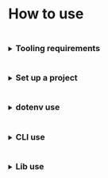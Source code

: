# How to use

<details>
<summary><h3 style="display: inline-block">Tooling requirements</h3></summary>

The basic use requirements:
* [NodeJS version 18+](https://nodejs.org/)
* NPM
  > There appear to be dependency mapping issues with `Yarn` v1.x.x lock files, `Typescript` and `webpack`, and specific dependencies
  > using ES modules. If you do decide to use [Yarn](https://yarnpkg.com) use the latest version.
</details>

<details>
<summary><h3 style="display: inline-block">Set up a project</h3></summary>

`weldable` makes assumptions on project structure in order to be up and moving. Many of these assumptions can be
overridden, or ignored, to fit your own preferences.

Assumptions `weldable` presets...
- `src` project directory, `Your project -> src -> your work`
- `index.(js|mjs|cjs|jsx|ts|mts|cts|tsx)` application prefix and possible extensions located in `src`, `Your project -> src -> index.(js|mjs|cjs|jsx|ts|mts|cts|tsx)` 
- `dist` directory for webpack bundle output, `Your project -> dist`
- `localhost` host name
- `port` default of `3000`

> To alter these presets see [`dotenv`](#dotenv-use) use.

#### Basic setup
> All setup directions are based on a MacOS experience. If Linux, or Windows, is used and
you feel the directions could be updated please open a pull request to update documentation.

**For those with experience**, to get up and running quickly...

1. Confirm you installed the correct version of [NodeJS](https://nodejs.org)
1. Confirm you added `weldable` as a `dependency` to your project
1. Make sure you have a `src` directory with at least an `index.(js|ts)`
1. Create NPM scripts that reference the `weldable` CLI
   ```
   "scripts": {
    "build": "weldable",
    "start": "weldable -e development"
   },
   ```
1. Run the NPM scripts and that's it, customize away!

**And for those with less experience**, directions for all...

1. Confirm you installed the correct version of [NodeJS](https://nodejs.org/). The current minimum NodeJS version is noted on the main [README.md](./README.md)
1. Create a new directory, open your terminal and change directories into it
   ```
   $ cd ./[new_directory]
   ```
1. Create your `package.json` file. You can use the terminal to initialize the project, you'll be asked questions (there are defaults, just hit enter or fill them out)...
   ```
   $ npm init
   ```
1. After creating `package.json`. Add `weldable` as a `devDependency` via the terminal
   ```
   $ npm i weldable --save-dev
   ```
1. Next, add a `src` directory to your new directory, like `new_directory -> src`
1. Next, add an `index.js` file to `src`, like `new_directory -> src -> index.js`
1. Add the following contents to `index.js`
   ```
   const body = document.querySelector('BODY');
   const div = document.createElement('div');
   div.innerText = `hello world`;
   body.appendChild(div);
   ```
1. To get everything running, we need to add some NPM scripts inside the `package.json` `scripts` section
   ```
   "scripts": {
    "build": "weldable",
    "start": "weldable -e development"
   },
   ```
1. Next, in the terminal, lets run the development mode.
   ```
   $ npm start
   ```
   > If everything is working correctly you should see messaging telling you where files are running.
   >
   > If everything did NOT work, you may receive messaging from `weldable`, or `webpack`, explaining what the issue is.
   > If you receive no error messaging a standard practice is to reconfirm you have the correct tooling installed and walk
   > back through the previous steps.
1. Finally, in the terminal, we'll create our bundle
   ```
   $ npm run build
   ```
   > If everything is working correctly you should see messaging telling you basic bundle stats and a successful completion message.
   > You can access your bundle under the `dist` directory.
   >
   > If things are NOT working, `weldable` and `webpack` should provide messaging to help you
   > debug why your bundle isn't being compiled 

#### Set up a JS framework, like React
At its most basic `weldable` does not work out of the box with frameworks, like React, unless a loader we've included happens to support 
said framework, such as `ts-loader` and `React`.

What that means is you may have to modify and use your own webpack configuration loader.

**Set up a React project with `ts-loader`**

1. Confirm you installed the correct version of [NodeJS](https://nodejs.org)
1. Confirm you added [`weldable`](https://www.npmjs.com/package/weldable) as a `dependency` to your project
1. Confirm you added [`react`](https://www.npmjs.com/package/react) and [`react-dom`](https://www.npmjs.com/package/react-dom) as `dependencies` for your project
1. Create a basic `tsconfig.json` in the root of your project directory with the following content. After everything is working modify as needed.
   ```
     {
       "compilerOptions": {
         "allowJs": true,
         "allowSyntheticDefaultImports": true,
         "jsx": "react",
         "module": "esnext",
         "moduleResolution": "node"
       }
     }
   ```

1. Make sure you have a `src` directory with at least an `index.tsx`, and the following content.
   ```
     import React from 'react';
     import { createRoot } from 'react-dom/client';

     const body = document.querySelector('BODY');
     const div = document.createElement('div');
     body?.appendChild(div);
   
     const App = () => <>hello world</>; 
   
     const root = createRoot(div);
     root.render(<App />);
    
   ```
1. Create NPM scripts that reference the `weldable` CLI
   ```
     "scripts": {
      "build": "weldable -l ts",
      "start": "weldable -e development -l ts"
     }
   ```
1. Run the NPM scripts and that's it. You should see `hello world`, when you run `$ npm start`, displayed in a browser window.
   > If the browser failed to open you can find the content at http://localhost:3000/


**Set up a React project with `babel-loader`**

1. Confirm you installed the correct version of [NodeJS](https://nodejs.org)
1. Confirm you added [`weldable`](https://www.npmjs.com/package/weldable) as a `dependency` to your project
1. Confirm you added [`react`](https://www.npmjs.com/package/react) and [`react-dom`](https://www.npmjs.com/package/react-dom) as `dependencies` for your project
1. Create a basic `babel.config.js` file with the following content
   ```
     module.exports = {};
   ```
1. Create a basic `webpack.config.js` in the root of your project directory with the following content. After everything working modify as needed.
   ```
     const { babelLoaderResolve, babelPresetEnvResolve, babelPresetReactResolve } = require('weldable/lib/packages');

     module.exports = ({ SRC_DIR } = {}) => ({
       module: {
         rules: [
           {
             test: /\.(jsx|js)?$/,
             include: [SRC_DIR],
             use: [
               {
                 loader: babelLoaderResolve,
                 options: {
                   presets: [babelPresetEnvResolve, babelPresetReactResolve]
                 }
               }
             ]
           }
         ]
       }
     });
   ```

1. Make sure you have a `src` directory with at least an `index.js`, and the following content.
   ```
     import React from 'react';
     import { createRoot } from 'react-dom/client';

     const body = document.querySelector('BODY');
     const div = document.createElement('div');
     body?.appendChild(div);
   
     const App = () => <>hello world</>; 
   
     const root = createRoot(div);
     root.render(<App />);
    
   ```
1. Create NPM scripts that reference the `weldable` CLI
   ```
     "scripts": {
      "build": "weldable -x ./webpack.config.js",
      "start": "weldable -e development -x ./webpack.config.js"
     }
   ```
1. Run the NPM scripts and that's it. You should see `hello world`, when you run `$ npm start`, displayed in a browser window.
   > If the browser failed to open you can find the content at http://localhost:3000/

</details>

<details>
<summary><h3 style="display: inline-block">dotenv use</h3></summary>

`weldable` makes use of dotenv parameters for aspects of webpack configuration overrides.
> Instead of dotenv files you can choose to export parameters via the terminal

#### dotenv via terminal
Using the terminal to handle dotenv parameters
Set a parameter
```shell
export YOUR_DOTENV_PARAM="lorem ipsum"; echo $YOUR_DOTENV_PARAM
```
Unset a parameter
```shell
unset YOUR_DOTENV_PARAM; echo $YOUR_DOTENV_PARAM
```

#### dotenv via files
dotenv files are structured to cascade, similar to stylesheets. Each additional dotenv file builds settings from a root `.env` file.

```
 .env = base dotenv file settings
 .env.local = local settings overrides that enhance the base .env settings
 .env -> .env.development = development settings that enhances the base .env settings
 .env -> .env.development.local = local run development settings that enhances the base .env and .env.development settings
 .env -> .env.production = build modifications associated with all environments
 .env -> .env.production.local = local run build modifications that enhance the base .env and .env.production settings
```

In certain instances it is encouraged that you `.gitignore` all dotenv files since they can contain application settings.
For this framework, however, we encourage application settings being applied to `.env*.local` files and adding 2 entries
to your project's `.gitignore`

```
!.env
.env*.local
```

This allows you to have both local settings that are NOT checked in, and settings that are.

**Available dotenv parameters**

`weldable` makes use of exposed dotenv parameters to handle webpack configuration settings...

| dotenv parameter               | definition                                                                                                                                                                                                                                                                                                                                                                   | default value |
|--------------------------------|------------------------------------------------------------------------------------------------------------------------------------------------------------------------------------------------------------------------------------------------------------------------------------------------------------------------------------------------------------------------------|---------------|
| RELATIVE_DIRNAME (*read only*) | A dynamically build populated string reference for the root context path                                                                                                                                                                                                                                                                                                     |               |
| APP_INDEX_PREFIX               | A static string for the webpack application entry file `[APP_INDEX_PREFIX].[ext]`                                                                                                                                                                                                                                                                                            | index         |
| DIST_DIR                       | A static string for the webpack build output directory                                                                                                                                                                                                                                                                                                                       | ./dist        |
| HOST                           | A static string for the webpack dev server host                                                                                                                                                                                                                                                                                                                              | localhost     |
| HTML_INDEX_DIR                 | A static string referencing what directory your `index.html` file is located. If there is no `index.html`, webpack is nice, it'll create one for you.                                                                                                                                                                                                                        | ./src         |
| NODE_ENV                       |                                                                                                                                                                                                                                                                                                                                                                              |               |
| PORT                           | A static number for the webpack dev server port                                                                                                                                                                                                                                                                                                                              | 3000          |
| OPEN_PATH                      | A static string for the webpack dev server browser open path                                                                                                                                                                                                                                                                                                                 |               |
| PUBLIC_PATH                    | A static string for the webpack output base expected path of your application. **Tip: This parameter can cause `webpack` to reference an incorrect path, specifically for static assets and your bundle output, resulting in `404`s and hair-pulling during development, see [`webpack` docs for more info](https://webpack.js.org/configuration/output/#outputpublicpath)** | /             |
| PUBLIC_URL                     | A static string alias for PUBLIC_PATH                                                                                                                                                                                                                                                                                                                                        | /             |
| SRC_DIR                        | A static string for application source directory                                                                                                                                                                                                                                                                                                                             | ./src         |
| STATIC_DIR                     | A static string associated with the directory containing static build assets. We've generally used this directory for files included directly in `index.html`, and resources included with XHR. **Warning: importing, or requiring, assets from this directory to within the `SRC_DIR` WILL cause webpack to attempt bundling the asset along with copying it!**             |               |
| UI_NAME                        | A static string title for `index.html`. `index.html` being a file you, or webpack, creates within the STATIC_DIR                                                                                                                                                                                                                                                             |               |

> Technically all dotenv parameters are strings. When consuming them it is important to cast them accordingly.
</details>

<details>
<summary><h3 style="display: inline-block">CLI use</h3></summary>

Basic CLI functionality can also be viewed under a simple terminal command
```shell
$ weldable -h
```

#### Options
| CLI OPTION     | DESCRIPTION                                                                                                                                                                                                                                         | TYPE                      | CHOICES                                                                         | DEFAULT      |
|----------------|-----------------------------------------------------------------------------------------------------------------------------------------------------------------------------------------------------------------------------------------------------|---------------------------|---------------------------------------------------------------------------------|--------------|
| -e, --env      | Use a default configuration type if NODE_ENV is not set to the available choices of "development" and "production"                                                                                                                                  | string                    | development, production                                                         | production   |
| -l, --loader   | Preprocess loader, use the classic JS (babel-loader), TS (ts-loader), or "none" to use webpack defaults, or a different loader.                                                                                                                     | string                    | js, ts, none                                                                    | js           |
| -s, --stats    | Stats output level for NodeJS API                                                                                                                                                                                                                   | string                    | errors-only, errors-warnings, minimal, none, normal, verbose, detailed, summary | normal       |
| --standalone   | Standalone webpack configuration. Output weldable webpack config functions and update package.json so you can do whatever you want.                                                                                                                 | boolean                   |                                                                                 |              |
| --statsFile    | Output JSON webpack bundle stats for use with "webpack-bundle-analyzer". Use the default or enter a relative path and filename                                                                                                                      | string                    |                                                                                 | ./stats.json |
| --tsconfig     | Generate a base tsconfig from one of the available NPM @tsconfig/[base]. An existing tsconfig.json will override this option, see "tsconfig-opt". This option can be run without running webpack.                                                   | string                    | create-react-app, node18, node20, react-native, recommended, strictest          |              |
| --tsconfig-opt | Regenerate or merge a tsconfig. Useful if a tsconfig already exists. Requires the use of "tsconfig" option                                                                                                                                          | string                    | merge, regen                                                                    | regen        |
| -x, --extend   | Extend, or override, the default configs with your own relative path webpack configs using webpack merge. Configuration can be a callback that returns a webpack config object, available dotenv parameters are returned as the callback parameter. | string \| Array\<string\> |                                                                                 |              |
| -h, --help     |                                                                                                                                                                                                                                                     | boolean                   |                                                                                 |              |
| -v, --version  |                                                                                                                                                                                                                                                     | boolean                   |                                                                                 |              |

#### Use the CLI with NPM scripts
CLI usage can be placed under NPM scripts

A basic development start, and production build, using your own scripts

   ```js
   "scripts": {
     "start": "weldable -e development",
     "build": "weldable"
   }
   ```

A development start, and production build, using your own webpack configurations merged with the defaults.

   ```js
   "scripts": {
     "start": "weldable -e development -x ./webpack.yourCustomBuild.js -x ./webpack.developmentBuild.js",
     "build": "weldable -x ./webpack.yourCustomBuild.js -x ./webpack.productionBuild.js"
   }
   ```
</details>

<details>
<summary><h3 style="display: inline-block">Lib use</h3></summary>

The `lib` aspect of `weldable` is exported as CommonJS and is intended to be run as part of your build process without the need to install many additional packages.

Two primary things are exposed through `weldable`...
- packages, such as `webpack-merge`
- and `weldable` "helper" functions

Example use within build files...
```
const { dotenv } = require('weldable');

const dotenvFunc = dotenv.[FUNC];
```

#### Exposed packages
See our [package.json](./package.json) `dependencies` for exposed packages.

You can also use the `weldable` namespace, or you can always call the package directly...
```
const packages = require('weldable/lib/packages');

const aPackage = packages.[PACKAGE_NAME];
```

**Heads up**
- Packages is kept separated from `weldable` functions due to ES module loading. Certain packages do but others don't provide modules which can cause issues with tooling, such as `Jest`.
- Every package has 2 exported aspects, the `required` package and a `require.resolve`
- We do not provide package use documentation. For package use review associated package.
- All packages retain their respective license. It is your responsibility to use said packages accordingly.

> The `weldable` lib bundles a [`txt` resource](./lib/packagesLicenses.txt) containing available license materials.

| PACKAGES                        | EXPOSED NAME                                                    |
|---------------------------------|-----------------------------------------------------------------|
| @babel/core                     | babelCore, babelCoreResolve                                     |
| @babel/plugin-transform-runtime | babelPluginTransformRuntime, babelPluginTransformRuntimeResolve |
| @babel/preset-env               | babelPresetEnv, babelPresetEnvResolve                           |
| @babel/preset-react             | babelPresetReact, babelPresetReactResolve                       |
| @tsconfig/create-react-app      | N/A                                                             |
| @tsconfig/node18                | N/A                                                             |
| @tsconfig/node20                | N/A                                                             |
| @tsconfig/react-native          | N/A                                                             |
| @tsconfig/recommended           | N/A                                                             |
| @tsconfig/strictest             | N/A                                                             |
| babel-loader                    | babelLoader, babelLoaderResolve                                 |
| copy-webpack-plugin             | CopyWebpackPlugin, CopyWebpackPluginResolve                     |
| css-loader                      | cssLoader, cssLoaderResolve                                     |
| css-minimizer-webpack-plugin    | CssMinimizerWebpackPlugin, CssMinimizerWebpackPluginResolve     |
| dotenv                          | dotenv, dotenvResolve                                           |
| dotenv-expand                   | dotenvExpand, dotenvExpandResolve                               |
| dotenv-webpack                  | dotenvWebpack, dotenvWebpackResolve                             |
| eslint-webpack-plugin           | EslintWebpackPlugin, EslintWebpackPluginResolve                 |
| html-replace-webpack-plugin     | htmlReplaceWebpackPlugin, htmlReplaceWebpackPluginResolve       |
| html-webpack-plugin             | HtmlWebpackPlugin, HtmlWebpackPluginResolve                     |
| less                            | less, lessResolve                                               | 
| less-loader                     | lessLoader, lessLoaderResolve                                   |
| mini-css-extract-plugin         | MiniCssExtractPlugin, MiniCssExtractPluginResolve               |
| mini-svg-data-uri               | miniSvgDataUri, miniSvgDataUriResolve                           |
| rimraf                          | rimraf, rimrafResolve                                           |
| sass                            | sass, sassResolve                                               |
| sass-loader                     | sassLoader, sassLoaderResolve                                   |
| style-loader                    | styleLoader, styleLoaderResolve                                 |
| terser-webpack-plugin           | TerserWebpackPlugin, TerserWebpackPluginResolve                 |
| ts-loader                       | tsLoader, tsLoaderResolve                                       |
| tsconfig-paths-webpack-plugin   | tsconfigPathsWebpackPlugin, tsconfigPathsWebpackPluginResolve   |
| tslib                           | tslib, tslibResolve                                             |
| typescript                      | typescript, typescriptResolve                                   |
| webpack                         | webpack, webpackResolve                                         |
| webpack-bundle-analyzer         | webpackBundleAnalyzer, webpackBundleAnalyzerResolve             |
| webpack-cli                     | WebpackCli, WebpackCliResolve                                   |
| webpack-dev-server              | WebpackDevServer, WebpackDevServerResolve                       |
| webpack-merge                   | webpackMerge, webpackMergeResolve                               |

An example webpack config rules loader using the provided `require.resolve`...
```
const { cssLoaderResolve, MiniCssExtractPlugin, sassLoaderResolve } = require('weldable/lib/packages');

module.exports = ({ SRC_DIR } = {}) => ({
  module: {
    rules: [
      {
        test: /\.(sa|sc)ss$/i,
        use: [MiniCssExtractPlugin.loader, cssLoaderResolve, sassLoaderResolve]
      }
    ]
  }
});
```


#### Exposed weldable functions

`weldable` exposes limited helper functions

You can access the functions like so...
```
const { dotenv } = require('weldable');

const dotenvFunc = dotenv.[FUNC];
```

| HELPER                                                                                               | EXPOSED NAME                         | DESCRIPTION                                                                                                                                                                     |
|------------------------------------------------------------------------------------------------------|--------------------------------------|---------------------------------------------------------------------------------------------------------------------------------------------------------------------------------|
| [dotenv](./src/README.md#module_dotenv)                                                              | dotenv                               | An object group of helper functions designed to consume dotenv files. Useful for implementing your own dotenv parameters used during testing, or for a standalone webpack build |
| [dotenv.setupDotenvFilesForEnv](./src/README.md#module_dotenv..setupDotenvFilesForEnv)               | dotenv.setupDotenvFilesForEnv        | A function for use with non-webpack configurations. Access local and specific dotenv file parameters. Failed or missing parameters return an empty string.                      |
| [dotenv.setupWebpackDotenvFilesForEnv](./src/README.md#module_dotenv..setupWebpackDotenvFilesForEnv) | dotenv.setupWebpackDotenvFilesForEnv | A function for use with webpack configurations. Set multiple webpack dotenv file parameters during configuration and build.                                                     |

**Examples**

Example usage with Jest, `setupTests.js`. This will allow the use of `.env.test` and `.env.test.local` files.
```
/**
 * Set dotenv params for use during testing.
 */
setupDotenvFilesForEnv({ env: 'test' });
```

Example usage with a webpack build configuration. The associated dotenv files would be
- `.env`
- `.env.local`
- `.env.loremIpsum`
- `.env.loremIpsum.local`

```
const { dotenv } = require('weldable');
const { setupDotenvFilesForEnv, setupWebpackDotenvFilesForEnv } = dotenv;

process.env.NODE_ENV='development';

const {
  RELATIVE_DIRNAME,
  DIST_DIR
  HOST
  NODE_ENV
  PORT
  OPEN_PATH
  PUBLIC_PATH
  PUBLIC_URL
  SRC_DIR
  STATIC_DIR
} = setupDotenvFilesForEnv({
  env: 'loremIpsum',
  relativePath: process.cwd()
});

const webpackProduction = {
...
  plugins: [
    ...setupWebpackDotenvFilesForEnv({
      directory: RELATIVE_DIRNAME,
      env: NODE_ENV
    }),
...
};
``` 

> `setupDotenvFilesForEnv` falls back to creating a NODE_ENV parameter if one is not already set. It is
> recommended if you decide to use webpack and a non-standard env beyond `development` or `production` you
> also export a NODE_ENV=development or NODE_ENV=production to avoid issues.

</details>
